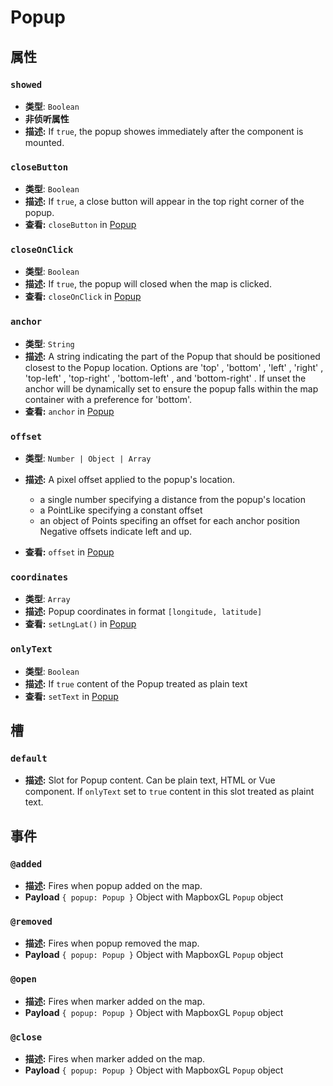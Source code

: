# Popup

## 属性

### `showed`

- **类型**: `Boolean`
- **非侦听属性**
- **描述:** If `true`, the popup showes immediately after the component is mounted.

### `closeButton`

- **类型**: `Boolean`
- **描述:** If `true`, a close button will appear in the top right corner of the popup.
- **查看:** `closeButton` in [Popup](https://docs.mapbox.com/mapbox-gl-js/api/#popup)

### `closeOnClick`

- **类型**: `Boolean`
- **描述:** If `true`, the popup will closed when the map is clicked.
- **查看:** `closeOnClick` in [Popup](https://docs.mapbox.com/mapbox-gl-js/api/#popup)

### `anchor`

- **类型**: `String`
- **描述:** A string indicating the part of the Popup that should be positioned closest to the Popup location. Options are 'top' , 'bottom' , 'left' , 'right' , 'top-left' , 'top-right' , 'bottom-left' , and 'bottom-right' . If unset the anchor will be dynamically set to ensure the popup falls within the map container with a preference for 'bottom'.
- **查看:** `anchor` in [Popup](https://docs.mapbox.com/mapbox-gl-js/api/#popup)

### `offset`

- **类型**: `Number | Object | Array`
- **描述:** A pixel offset applied to the popup's location.

  - a single number specifying a distance from the popup's location
  - a PointLike specifying a constant offset
  - an object of Points specifing an offset for each anchor position Negative offsets indicate left and up.

- **查看:** `offset` in [Popup](https://docs.mapbox.com/mapbox-gl-js/api/#popup)

### `coordinates`

- **类型**: `Array`
- **描述:** Popup coordinates in format `[longitude, latitude]`
- **查看:** `setLngLat()` in [Popup](https://docs.mapbox.com/mapbox-gl-js/api/#popup#setlnglat)

### `onlyText`

- **类型**: `Boolean`
- **描述:** If `true` content of the Popup treated as plain text
- **查看:** `setText` in [Popup](https://docs.mapbox.com/mapbox-gl-js/api/#popup#settext)

## 槽

### `default`

- **描述:** Slot for Popup content. Can be plain text, HTML or Vue component. If `onlyText` set to `true` content in this slot treated as plaint text.

## 事件

### `@added`

- **描述:** Fires when popup added on the map.
- **Payload** `{ popup: Popup }` Object with MapboxGL `Popup` object

### `@removed`

- **描述:** Fires when popup removed the map.
- **Payload** `{ popup: Popup }` Object with MapboxGL `Popup` object

### `@open`

- **描述:** Fires when marker added on the map.
- **Payload** `{ popup: Popup }` Object with MapboxGL `Popup` object

### `@close`

- **描述:** Fires when marker added on the map.
- **Payload** `{ popup: Popup }` Object with MapboxGL `Popup` object
